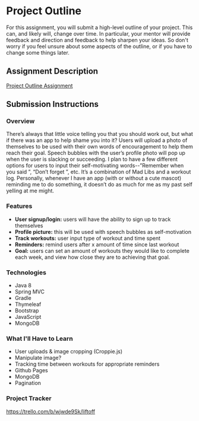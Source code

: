 # Project Outline
For this assignment, you will submit a high-level outline of your project. This can, and likely will, change over time. In particular, your mentor will provide feedback and direction and feedback to help sharpen your ideas. So don't worry if you feel unsure about some aspects of the outline, or if you have to change some things later.

## Assignment Description
[Project Outline Assignment](https://education.launchcode.org/liftoff/assignments/project-outline/)

## Submission Instructions

### Overview
There’s always that little voice telling you that you should work out, but what if there was an app to help shame you into it? Users will upload a photo of themselves to be used with their own words of encouragement to help them reach their goal. Speech bubbles with the user’s profile photo will pop up when the user is slacking or succeeding. I plan to have a few different options for users to input their self-motivating words--”Remember when you said <user input>”, “Don’t forget <user input>”, etc. It’s a combination of Mad Libs and a workout log. Personally, whenever I have an app (with or without a cute mascot) reminding me to do something, it doesn’t do as much for me as my past self yelling at me might.

### Features
* **User signup/login:** users will have the ability to sign up to track themselves
* **Profile picture:** this will be used with speech bubbles as self-motivation
* **Track workouts:** user input type of workout and time spent
* **Reminders:** remind users after x amount of time since last workout
* **Goal:** users can set an amount of workouts they would like to complete each week, 
and view how close they are to achieving that goal.

### Technologies
* Java 8
* Spring MVC
* Gradle
* Thymeleaf
* Bootstrap
* JavaScript
* MongoDB

### What I'll Have to Learn
* User uploads & image cropping (Croppie.js)
* Manipulate image?
* Tracking time between workouts for appropriate reminders
* Github Pages
* MongoDB
* Pagination

### Project Tracker
https://trello.com/b/wjwde9Sk/liftoff
